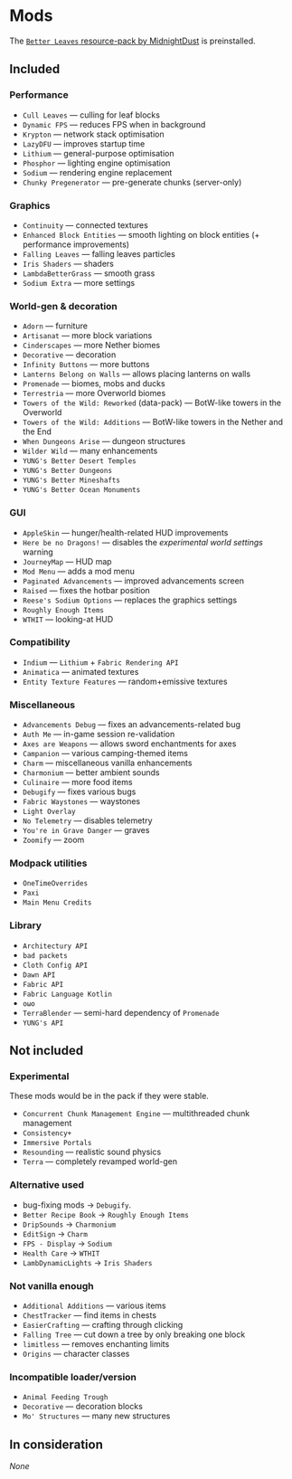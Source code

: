 # Mods

The [`Better Leaves` resource-pack by MidnightDust](https://github.com/TeamMidnightDust/BetterLeavesPack) is preinstalled.

## Included
### Performance
- `Cull Leaves` — culling for leaf blocks
- `Dynamic FPS` — reduces FPS when in background
- `Krypton` — network stack optimisation
- `LazyDFU` — improves startup time
- `Lithium` — general-purpose optimisation
- `Phosphor` — lighting engine optimisation
- `Sodium` — rendering engine replacement
- `Chunky Pregenerator` — pre-generate chunks (server-only)

### Graphics
- `Continuity` — connected textures
- `Enhanced Block Entities` — smooth lighting on block entities (+ performance improvements)
- `Falling Leaves` — falling leaves particles
- `Iris Shaders` — shaders
- `LambdaBetterGrass` — smooth grass
- `Sodium Extra` — more settings

### World-gen & decoration
- `Adorn` — furniture
- `Artisanat` — more block variations
- `Cinderscapes` — more Nether biomes
- `Decorative` — decoration
- `Infinity Buttons` — more buttons
- `Lanterns Belong on Walls` — allows placing lanterns on walls
- `Promenade` — biomes, mobs and ducks
- `Terrestria` — more Overworld biomes
- `Towers of the Wild: Reworked` (data-pack) — BotW-like towers in the Overworld
- `Towers of the Wild: Additions` — BotW-like towers in the Nether and the End
- `When Dungeons Arise` — dungeon structures
- `Wilder Wild` — many enhancements
- `YUNG's Better Desert Temples`
- `YUNG's Better Dungeons`
- `YUNG's Better Mineshafts`
- `YUNG's Better Ocean Monuments`

### GUI
- `AppleSkin` — hunger/health-related HUD improvements
- `Here be no Dragons!` — disables the *experimental world settings* warning
- `JourneyMap` — HUD map
- `Mod Menu` — adds a mod menu
- `Paginated Advancements` — improved advancements screen
- `Raised` — fixes the hotbar position
- `Reese's Sodium Options` — replaces the graphics settings
- `Roughly Enough Items`
- `WTHIT` — looking-at HUD

### Compatibility
- `Indium` — `Lithium` + `Fabric Rendering API`
- `Animatica` — animated textures
- `Entity Texture Features` — random+emissive textures

### Miscellaneous
- `Advancements Debug` — fixes an advancements-related bug
- `Auth Me` — in-game session re-validation
- `Axes are Weapons` — allows sword enchantments for axes
- `Campanion` — various camping-themed items
- `Charm` — miscellaneous vanilla enhancements
- `Charmonium` — better ambient sounds
- `Culinaire` — more food items
- `Debugify` — fixes various bugs
- `Fabric Waystones` — waystones
- `Light Overlay`
- `No Telemetry` — disables telemetry
- `You're in Grave Danger` — graves
- `Zoomify` — zoom

### Modpack utilities
- `OneTimeOverrides`
- `Paxi`
- `Main Menu Credits`

### Library
- `Architectury API`
- `bad packets`
- `Cloth Config API`
- `Dawn API`
- `Fabric API`
- `Fabric Language Kotlin`
- `oωo`
- `TerraBlender` — semi-hard dependency of `Promenade`
- `YUNG's API`

## Not included
### Experimental
These mods would be in the pack if they were stable.
- `Concurrent Chunk Management Engine` — multithreaded chunk management
- `Consistency+`
- `Immersive Portals`
- `Resounding` — realistic sound physics
- `Terra` — completely revamped world-gen

### Alternative used
- bug-fixing mods → `Debugify`.
- `Better Recipe Book` → `Roughly Enough Items`
- `DripSounds` → `Charmonium`
- `EditSign` → `Charm`
- `FPS - Display` → `Sodium`
- `Health Care` → `WTHIT`
- `LambDynamicLights` → `Iris Shaders`

### Not vanilla enough
- `Additional Additions` — various items
- `ChestTracker` — find items in chests
- `EasierCrafting` — crafting through clicking
- `Falling Tree` — cut down a tree by only breaking one block
- `limitless` — removes enchanting limits
- `Origins` — character classes

### Incompatible loader/version
- `Animal Feeding Trough`
- `Decorative` — decoration blocks
- `Mo' Structures` — many new structures

## In consideration
*None*